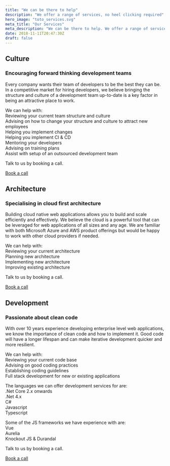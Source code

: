 ```yaml
---
title: "We can be there to help"
description: "We offer a range of services, no heel clicking required"
hero_image: "toto_services.svg"
meta_title: "Our Services"
meta_description: "We can be there to help. We offer a range of services, no heel clicking required"
date: 2018-11-11T20:47:30Z
draft: false
---
```

<div class="title-wrapper wide-title-wrapper has-text-centered" id="culture">
  <h2 class="title is-2">Culture</h2>
  <h3 class="subtitle is-5 is-muted">Encouraging forward thinking development teams</h3>
  <div class="divider is-centered"></div>
</div>
<div class="service-card mt-20">
    <p>
        Every company wants their team of developers to be the best they can be. In a competitive market for hiring developers, we believe bringing the structure and culture of a development team up-to-date is a key factor in being an attractive place to work. 
    </p>
    <p>
        We can help with:
        <br/>
        <i class="fas fa-search"></i> Reviewing your current team structure and culture
        <br/>
        <i class="fas fa-brain"></i> Advising on how to change your structure and culture to attract new employees
        <br/>
        <i class="fas fa-code-branch"></i> Helping you implement changes
        <br/>
        <i class="fas fa-building"></i> Helping you implement CI & CD 
        <br/>
        <i class="fas fa-chalkboard-teacher"></i> Mentoring your developers
        <br/>
        <i class="fas fa-list"></i> Advising on training plans
        <br/>
        <i class="fas fa-globe-americas"></i> Assist with setup of an outsourced development team
    </p>
    <p>
        Talk to us by booking a call.
    </p>
    <a class="button cta rounded primary-btn raised" href="" onclick="Calendly.showPopupWidget('https://calendly.com/yellowbrickcode');return false;">Book a call</a>
</div>
<div class="title-wrapper wide-title-wrapper has-text-centered" id="architecture">
    <h2 class="title is-2">Architecture</h2>
    <h3 class="subtitle is-5 is-muted">Specialising in cloud first architecture</h3>
    <div class="divider is-centered"></div>
</div>
<div class="service-card mt-20">
    <p>
        Building cloud native web applications allows you to build and scale efficiently and effectively. We believe the cloud is a powerful tool that can be leveraged for web applications of all sizes and any age. We are familiar with both Microsoft Azure and AWS product offerings but would be happy to work with other cloud providers if needed.
    </p>
    <p>
        We can help with:
        <br/>
        <i class="fas fa-search"></i> Reviewing your current architecture
        <br/>
        <i class="fas fa-brain"></i> Planning new architecture
        <br/>
        <i class="fas fa-code-branch"></i> Implementing new architecture
        <br/>
        <i class="fas fa-star"></i> Improving existing architecture
    </p>
    <p>
        Talk to us by booking a call.
    </p>
    <a class="button cta rounded primary-btn raised" href="" onclick="Calendly.showPopupWidget('https://calendly.com/yellowbrickcode');return false;">Book a call</a>
</div>
<div class="title-wrapper wide-title-wrapper has-text-centered" id="development">
  <h2 class="title is-2">Development</h2>
  <h3 class="subtitle is-5 is-muted">Passionate about clean code</h3>
  <div class="divider is-centered"></div>
</div>
<div class="service-card mt-20">
    <p>
        With over 10 years experience developing enterprise level web applications, we know the importance of clean code and how to implement it. Good code will have a longer lifespan and can make iterative development quicker and more resilient.
    </p>
    <p>
        We can help with:
        <br/>
        <i class="fas fa-glasses"></i> Reviewing your current code base 
        <br/>
        <i class="fas fa-comments"></i> Advising on good coding practices
        <br/>
        <i class="fas fa-columns"></i> Establishing coding guidelines
        <br/>
        <i class="fas fa-code"></i> Full stack development for new or existing applications 
    </p>
    <p>
        The languages we can offer development services for are:
        <br/>
        <i class="fab fa-microsoft"></i> .Net Core 2.x onwards
        <br/>
        <i class="fab fa-microsoft"></i> .Net 4.x
        <br/>
        <i class="fab fa-microsoft"></i> C#
        <br/>
        <i class="fab fa-js"></i> Javascript
        <br/>
        <i class="fab fa-microsoft"></i> Typescript
    </p>
    <p>
        Some of the JS frameworks we have experience with are:
        <br/>
        <i class="fab fa-vuejs"></i> Vue
        <br/>
        <i class="fab fa-js"></i> Aurelia
        <br/>
        <i class="fab fa-js"></i> Knockout JS & Durandal
    </p>
    <p>
        Talk to us by booking a call.
    </p>
    <a class="button cta rounded primary-btn raised" href="" onclick="Calendly.showPopupWidget('https://calendly.com/yellowbrickcode');return false;">Book a call</a>
</div>
